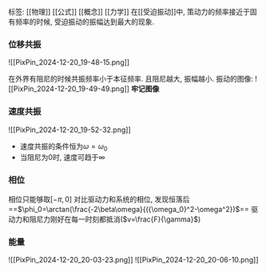 标签: [[物理]] [[公式]] [[概念]] [[力学]]
在[[受迫振动]]中, 策动力的频率接近于固有频率的时候, 受迫振动的振幅达到最大的现象. 

### 位移共振

![[PixPin_2024-12-20_19-48-15.png]]

在外界有阻尼的时候共振频率小于本征频率. 且阻尼越大, 振幅越小. 振动的图像: 
![[PixPin_2024-12-20_19-49-49.png]]
**牢记图像**

### 速度共振

![[PixPin_2024-12-20_19-52-32.png]]
* 速度共振的条件恒为$\omega=\omega_0$
* 当阻尼为0时, 速度可趋于$\infty$ 

### 相位

相位只能够取$[-\pi,0]$
对比驱动力和系统的相位, 发现恒落后==$\phi_0=\arctan(\frac{-2\beta\omega}{({\omega_0}^2-\omega^2})$==
驱动力和阻尼力刚好在每一时刻都抵消($v=\frac{F}{\gamma}$)

### 能量

![[PixPin_2024-12-20_20-03-23.png]]
![[PixPin_2024-12-20_20-06-10.png]]
